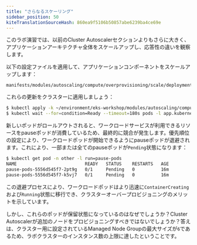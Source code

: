 ```yaml
---
title: "さらなるスケーリング"
sidebar_position: 50
kiteTranslationSourceHash: 860ea9f5106b50857abe6239ba4ce69e
---
```


このラボ演習では、以前のCluster Autoscalerセクションよりもさらに大きく、アプリケーションアーキテクチャ全体をスケールアップし、応答性の違いを観察します。

以下の設定ファイルを適用して、アプリケーションコンポーネントをスケールアップします：

```file
manifests/modules/autoscaling/compute/overprovisioning/scale/deployment.yaml
```

これらの更新をクラスターに適用しましょう：

```bash timeout=180 hook=overprovisioning-scale
$ kubectl apply -k ~/environment/eks-workshop/modules/autoscaling/compute/overprovisioning/scale
$ kubectl wait --for=condition=Ready --timeout=180s pods -l app.kubernetes.io/created-by=eks-workshop -A
```

新しいポッドがロールアウトされると、ワークロードサービスが利用できるリソースをpauseポッドが消費しているため、最終的に競合が発生します。優先順位の設定により、ワークロードポッドが開始できるようにpauseポッドが退避されます。これにより、一部または全てのpauseポッドが`Pending`状態になります：

```bash
$ kubectl get pod -n other -l run=pause-pods
NAME                          READY   STATUS    RESTARTS   AGE
pause-pods-5556d545f7-2pt9g   0/1     Pending   0          16m
pause-pods-5556d545f7-k5vj7   0/1     Pending   0          16m
```

この退避プロセスにより、ワークロードポッドはより迅速に`ContainerCreating`および`Running`状態に移行でき、クラスターオーバープロビジョニングのメリットを示しています。

しかし、これらのポッドが保留状態になっているのはなぜでしょうか？Cluster Autoscalerが追加のノードをプロビジョニングすべきではないでしょうか？答えは、クラスター用に設定されているManaged Node Groupの最大サイズが`6`であるため、ラボクラスターのインスタンス数の上限に達したということです。

